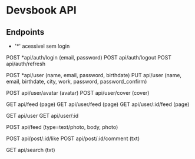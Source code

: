 # Devsbook API

## Endpoints

- '*' acessivel sem login

POST *api/auth/login (email, password)
POST api/auth/logout
POST api/auth/refresh

POST *api/user (name, email, password, birthdate)
PUT api/user (name, email, birthdate, city, work, password, password_confirm)

POST api/user/avatar (avatar)
POST api/user/cover (cover)

GET api/feed (page)
GET api/user/feed (page)
GET api/user/:id/feed (page)

GET api/user
GET api/user/:id

POST api/feed (type=text/photo, body, photo)

POST api/post/:id/like
POST api/post/:id/comment (txt)

GET api/search (txt)






